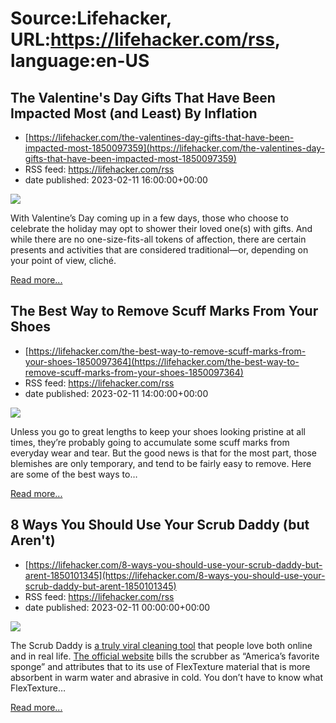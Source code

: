 # Source:Lifehacker, URL:https://lifehacker.com/rss, language:en-US

## The Valentine's Day Gifts That Have Been Impacted Most (and Least) By Inflation
 - [https://lifehacker.com/the-valentines-day-gifts-that-have-been-impacted-most-1850097359](https://lifehacker.com/the-valentines-day-gifts-that-have-been-impacted-most-1850097359)
 - RSS feed: https://lifehacker.com/rss
 - date published: 2023-02-11 16:00:00+00:00

<img class="type:primaryImage" src="https://i.kinja-img.com/gawker-media/image/upload/s--NIGiXEhT--/c_fit,fl_progressive,q_80,w_636/22a538ea666078bb7d5b950858a5cccb.jpg" /><p>With Valentine’s Day coming up in a few days, those who choose to celebrate the holiday may opt to shower their loved one(s) with gifts. And while there are no one-size-fits-all tokens of affection, there are certain presents and activities that are considered traditional—or, depending on your point of view, cliché.</p><p><a href="https://lifehacker.com/the-valentines-day-gifts-that-have-been-impacted-most-1850097359">Read more...</a></p>

## The Best Way to Remove Scuff Marks From Your Shoes
 - [https://lifehacker.com/the-best-way-to-remove-scuff-marks-from-your-shoes-1850097364](https://lifehacker.com/the-best-way-to-remove-scuff-marks-from-your-shoes-1850097364)
 - RSS feed: https://lifehacker.com/rss
 - date published: 2023-02-11 14:00:00+00:00

<img class="type:primaryImage" src="https://i.kinja-img.com/gawker-media/image/upload/s--RzC8lMQa--/c_fit,fl_progressive,q_80,w_636/7be49b7fec7a69800d99a090adca4cd0.jpg" /><p>Unless you go to great lengths to keep your shoes looking pristine at all times, they’re probably going to accumulate some scuff marks  from everyday wear and tear. But the good news is that for the most part, those blemishes are only temporary, and tend to be fairly easy to remove. Here are some of the best ways to…</p><p><a href="https://lifehacker.com/the-best-way-to-remove-scuff-marks-from-your-shoes-1850097364">Read more...</a></p>

## 8 Ways You Should Use Your Scrub Daddy (but Aren't)
 - [https://lifehacker.com/8-ways-you-should-use-your-scrub-daddy-but-arent-1850101345](https://lifehacker.com/8-ways-you-should-use-your-scrub-daddy-but-arent-1850101345)
 - RSS feed: https://lifehacker.com/rss
 - date published: 2023-02-11 00:00:00+00:00

<img class="type:primaryImage" src="https://i.kinja-img.com/gawker-media/image/upload/s--oCIVTKk_--/c_fit,fl_progressive,q_80,w_636/66f45fe4288b75f445d8a464d5dbdcc0.jpg" /><p>The Scrub Daddy is <a href="https://lifehacker.com/8-cleaning-products-tiktok-absolutely-loves-1850095503">a truly viral cleaning tool</a> that people love both online and in real life. <a href="https://scrubdaddy.com/scrub-daddy-original/" rel="noopener noreferrer" target="_blank">The official website</a> bills the scrubber as “America’s favorite sponge” and attributes that to its use of FlexTexture material that is more absorbent in warm water and abrasive in cold. You don’t have to know what FlexTexture…</p><p><a href="https://lifehacker.com/8-ways-you-should-use-your-scrub-daddy-but-arent-1850101345">Read more...</a></p>

